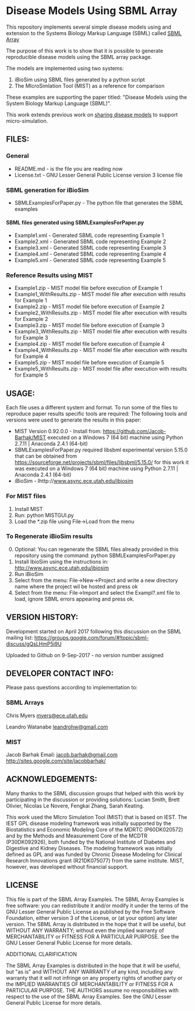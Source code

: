 Disease Models Using SBML Array
===============================

This repository implements several simple disease models using and extension to the Systems Biology Markup Language (SBML) called [SBML Array](http://sbml.org/Documents/Specifications/SBML_Level_3/Packages/arrays)

The purpose of this work is to show that it is possible to generate reproducible disease models using the SBML array package.

The models are implemented using two systems: 
1. iBioSim using SBML files generated by a python script 
2. The MIcroSimlation Tool (MIST) as a reference for comparison

These examples are supporting the paper titled: "Disease Models using the System Biology Markup Language (SBML)".

This work extends previous work on [sharing disease models](https://github.com/Jacob-Barhak/SharingDiseaseModels) to support micro-simulation.


FILES:
------
### General
* README.md - is the file you are reading now
* License.txt - GNU Lesser General Public License version 3 license file

### SBML generation for iBioSim
* SBMLExamplesForPaper.py - The python file that generates the SBML examples
#### SBML files generated using SBMLExamplesForPaper.py
* Example1.xml - Generated SBML code representing Example 1 
* Example2.xml - Generated SBML code representing Example 2 
* Example3.xml - Generated SBML code representing Example 3 
* Example4.xml - Generated SBML code representing Example 4 
* Example5.xml - Generated SBML code representing Example 5 

### Reference Results using MIST
* Example1.zip - MIST model file before execution of Example 1
* Example1_WithResults.zip - MIST model file after execution with results for Example 1
* Example2.zip - MIST model file before execution of Example 2
* Example2_WithResults.zip - MIST model file after execution with results for Example 2
* Example3.zip - MIST model file before execution of Example 3
* Example3_WithResults.zip - MIST model file after execution with results for Example 3
* Example4.zip - MIST model file before execution of Example 4
* Example4_WithResults.zip - MIST model file after execution with results for Example 4
* Example5.zip - MIST model file before execution of Example 5
* Example5_WithResults.zip - MIST model file after execution with results for Example 5


USAGE:
------
Each file uses a different system and format. To run some of the files to reproduce paper results specific tools are required:
The following tools and versions were used to generate the results in this paper:
* MIST Version 0.92.0.0 - Install from: https://github.com/Jacob-Barhak/MIST executed on a Windows 7 (64 bit) machine using Python 2.7.11 | Anaconda 2.4.1 (64-bit)
* SBMLExamplesForPaper.py required libsbml experimental version 5.15.0 that can be obtained from https://sourceforge.net/projects/sbml/files/libsbml/5.15.0/ for this work it was executed on a Windows 7 (64 bit) machine using Python 2.7.11 | Anaconda 2.4.1 (64-bit) 
* iBioSim - Ihttp://www.async.ece.utah.edu/ibiosim

### For MIST files
1. Install MIST
2. Run: python MISTGUI.py
3. Load the *.zip file using File->Load from the menu

### To Regenerate iBioSim results
0. Optional: You can regenerate the SBML files already provided in this repository using the command: python SBMLExamplesForPaper.py
1. Install IbioSim using the instructions in: http://www.async.ece.utah.edu/ibiosim
2. Run iBioSim
3. Select from the menu: File->New->Project and write a new directory name where the project wil be hosted and press ok
4. Select from the menu: File->Import and select the Exampl?.xml file to load, ignore SBML errors appearing and press ok.


VERSION HISTORY:
----------------
Development started on April 2017 following this discussion on the SBML mailing list:
https://groups.google.com/forum/#!topic/sbml-discuss/gQsLHmP5i9U

Uploaded to Github on 9-Sep-2017 - no version number assigned


DEVELOPER CONTACT INFO:
-----------------------

Please pass questions according to implementation to:

### SBML Arrays
Chris Myers
myers@ece.utah.edu

Leandro Watanabe
leandrohw@gmail.com


### MIST
Jacob Barhak
Email: jacob.barhak@gmail.com
http://sites.google.com/site/jacobbarhak/



ACKNOWLEDGEMENTS:
-----------------
Many thanks to the SBML discussion groups that helped with this work by participating in the discussion or providing solutions:  Lucian Smith, Brett Olivier, Nicolas Le Novere, Fengkai Zhang, Sarah Keating.

This work used the MIcro Simulation Tool (MIST) that is based on IEST. The IEST GPL disease modeling framework was initially supported by the Biostatistics and Economic Modeling Core of the MDRTC (P60DK020572) and by the Methods and Measurement Core of the MCDTR (P30DK092926), both funded by the National Institute of Diabetes and Digestive and Kidney Diseases. The modeling framework was initially defined as GPL and was funded by Chronic Disease Modeling for Clinical Research Innovations grant (R21DK075077) from the same institute. MIST, however, was developed without financial support.



LICENSE
-------
This file is part of the SBML Array Examples. The SBML Array Examples is free software: you can redistribute it and/or modify it under the terms of the GNU Lesser General Public License as published by the Free Software Foundation, either version 3 of the License, or (at your option) any later version. The SBML Array is distributed in the hope that it will be useful, but WITHOUT ANY WARRANTY; without even the implied warranty of MERCHANTABILITY or FITNESS FOR A PARTICULAR PURPOSE. See the GNU Lesser General Public License for more details.

ADDITIONAL CLARIFICATION

The SBML Array Examples is distributed in the hope that it will be useful, but "as is" and WITHOUT ANY WARRANTY of any kind, including any warranty that it will not infringe on any property rights of another party or the IMPLIED WARRANTIES OF MERCHANTABILITY or FITNESS FOR A PARTICULAR PURPOSE. THE AUTHORS assume no responsibilities with respect to the use of the SBML Array Examples.
See the GNU Lesser General Public License for more details.

